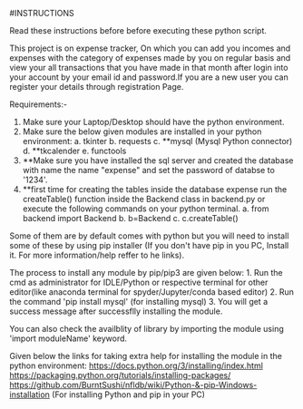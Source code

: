 

#INSTRUCTIONS 

Read these instructions before before executing these python script.

This project is on expense tracker, On which you can add you incomes and expenses with the category of expenses made by you on regular basis and view your all transactions that you have made in that month after login into your account by your email id and password.If you are a new user you can register your details through registration Page.


Requirements:-
1. Make sure your Laptop/Desktop should have the python environment.
2. Make sure the below given modules are installed in your python environment:
	a. tkinter 
	b. requests
	c. **mysql (Mysql Python connector)
	d. **tkcalender 
	e. functools
3. **Make sure you have installed the sql server and created the database with name the name "expense" and set the password of databse to '1234'.
4. **first time for creating the tables inside the database expense run the createTable() function inside the Backend class in backend.py or execute the following commands on your python terminal.
		a. from backend import Backend
		b. b=Backend
		c. c.createTable()
	

  Some of them are by default comes with python but you will need to install some of these by using pip installer (If you don't have pip in you PC, Install it. For more information/help reffer to he links).

  The process to install any module by pip/pip3 are given below:
  	1. Run the cmd as administrator for IDLE/Python or respective terminal for other editor(like anaconda terminal for spyder/Jupyter/conda based editor)
	2. Run the command 'pip install mysql' (for installing mysql)
	3. You will get a success message after successflly installing the module.


 You can also check the availblity of library by importing the module using 'import moduleName' keyword.

Given below the links for taking extra help for installing the module in the python environment:
	https://docs.python.org/3/installing/index.html
	https://packaging.python.org/tutorials/installing-packages/
	https://github.com/BurntSushi/nfldb/wiki/Python-&-pip-Windows-installation (For installing Python and pip in your PC)

